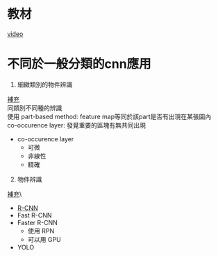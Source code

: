 # 教材
[video](https://www.youtube.com/playlist?list=PL1f_B9coMEeBHxSasfeBYAT23a1E82b-D)

# 不同於一般分類的cnn應用
1. 細緻類別的物件辨識

[補充](https://medium.com/@baubibi/%E9%80%9F%E8%A8%98ai%E8%AA%B2%E7%A8%8B-convolutional-neural-networks-for-computer-vision-applications-%E4%BA%8C-d5fbb995ffd7)\
同類別不同種的辨識\
使用 part-based method: feature map等同於該part是否有出現在某張圖內\
co-occurence layer: 發覺重要的區塊有無共同出現
* co-occurence layer
  * 可微
  * 非線性
  * 精確
2. 物件辨識

[補充](https://blog.csdn.net/v_july_v/article/details/80170182)\
* [R-CNN](https://zhuanlan.zhihu.com/p/23006190)
* Fast R-CNN
* Faster R-CNN
  * 使用 RPN
  * 可以用 GPU
* YOLO
